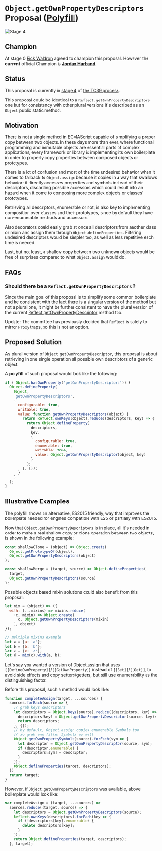 # `Object.getOwnPropertyDescriptors` Proposal ([Polyfill](https://www.npmjs.com/package/object.getownpropertydescriptors))

![Stage 4](https://badges.aleen42.com/src/tc39_5.svg)


## Champion

At stage 0 [Rick Waldron](https://github.com/rwaldron) agreed to champion this proposal.
However the **current** official Champion is **[Jordan Harband](https://github.com/ljharb)**.



## Status

This proposal is currently in [stage 4](https://github.com/tc39/proposals/blob/master/finished-proposals.md) of [the TC39 process](https://github.com/tc39/ecma262/).

This proposal could be identical to a `Reflect.getOwnPropertyDescriptors` one but for consistency with other plural versions it's described as an `Object` public static method.

## Motivation

There is not a single method in ECMAScript capable of simplifying a proper copy between two objects.
In these days more than ever, where functional programming and immutable objects are essential parts of complex applications, every framework or library is implementing its own boilerplate in order to properly copy properties between composed objects or prototypes.

There is a lot of confusion and most of the time undesired behavior when it comes to fallback to `Object.assign` because it copies in a way that swallows behavior: it directly accesses properties and symbols instead of their descriptors, discarding possible accessors which could result into an hazard when it come to composing more complex objects or classes’ prototypes.

Retrieving all descriptors, enumerable or not, is also key to implementing composition over `class`es and their prototypes, since by default they have non-enumerable methods and accessors.

Also decorators could easily grab at once all descriptors from another class or mixin and assign them through `Object.defineProperties`.
Filtering undesired descriptors would be simpler too, as well as less repetitive each time is needed.

Last, but not least, a shallow copy between two unknown objects would be free of surprises compared to what `Object.assign` would do.


## FAQs

### Should there be a `Reflect.getOwnPropertyDescriptors` ?

Since the main goal of this proposal is to simplify some common boilerplate and be consistent with the fact there is a singular version of the method but not a plural one, it might be further consistent to have the plural version of the current [Reflect.getOwnPropertyDescriptor](http://www.ecma-international.org/ecma-262/6.0/#sec-reflect.getownpropertydescriptor) method too.

Update: The committee has previously decided that `Reflect` is solely to mirror `Proxy` traps, so this is not an option.


## Proposed Solution

As plural version of `Object.getOwnPropertyDescriptor`, this proposal is about retrieving in one single operation all possible own descriptors of a generic object.

A **polyfill** of such proposal would look like the following:
```js
if (!Object.hasOwnProperty('getOwnPropertyDescriptors')) {
  Object.defineProperty(
    Object,
    'getOwnPropertyDescriptors',
    {
      configurable: true,
      writable: true,
      value: function getOwnPropertyDescriptors(object) {
        return Reflect.ownKeys(object).reduce((descriptors, key) => {
          return Object.defineProperty(
            descriptors,
            key,
            {
              configurable: true,
              enumerable: true,
              writable: true,
              value: Object.getOwnPropertyDescriptor(object, key)
            }
          );
        }, {});
      }
    }
  );
}
```


## Illustrative Examples

The polyfill shows an alternative, ES2015 friendly, way that improves the boilerplate needed for engines compatible with ES5 or partially with ES2015.

Now that `Object.getOwnPropertyDescriptors` is in place, all it's needed in order to make a real shallow copy or clone operation between two objects, is shown in the following example:
```js
const shallowClone = (object) => Object.create(
  Object.getPrototypeOf(object),
  Object.getOwnPropertyDescriptors(object)
);

const shallowMerge = (target, source) => Object.defineProperties(
  target,
  Object.getOwnPropertyDescriptors(source)
);
```

Possible objects based mixin solutions could also benefit from this proposal:
```js
let mix = (object) => ({
  with: (...mixins) => mixins.reduce(
    (c, mixin) => Object.create(
      c, Object.getOwnPropertyDescriptors(mixin)
    ), object)
});

// multiple mixins example
let a = {a: 'a'};
let b = {b: 'b'};
let c = {c: 'c'};
let d = mix(c).with(a, b);
```


Let's say you wanted a version of Object.assign that uses `[[DefineOwnProperty]]`/`[[GetOwnProperty]]` instead of `[[Set]]`/`[[Get]]`, to avoid side effects and copy setters/getters, but still use enumerability as the distinguishing factor.

Before this proposal, such a method would look like:
```js
function completeAssign(target, ...sources) {
  sources.forEach(source => {
    // grab keys descriptors
    let descriptors = Object.keys(source).reduce((descriptors, key) => {
      descriptors[key] = Object.getOwnPropertyDescriptor(source, key);
      return descriptors;
    }, {});
    // by default, Object.assign copies enumerable Symbols too
    // so grab and filter Symbols as well
    Object.getOwnPropertySymbols(source).forEach(sym => {
      let descriptor = Object.getOwnPropertyDescriptor(source, sym);
      if (descriptor.enumerable) {
        descriptors[sym] = descriptor;
      }
    });
    Object.defineProperties(target, descriptors);
  });
  return target;
}
```

However, if `Object.getOwnPropertyDescriptors` was available, above boilerplate would look like:
```js
var completeAssign = (target, ...sources) =>
  sources.reduce((target, source) => {
    let descriptors = Object.getOwnPropertyDescriptors(source);
    Reflect.ownKeys(descriptors).forEach(key => {
      if (!descriptors[key].enumerable) {
        delete descriptors[key];
      }
    });
    return Object.defineProperties(target, descriptors);
  }, target);
```
